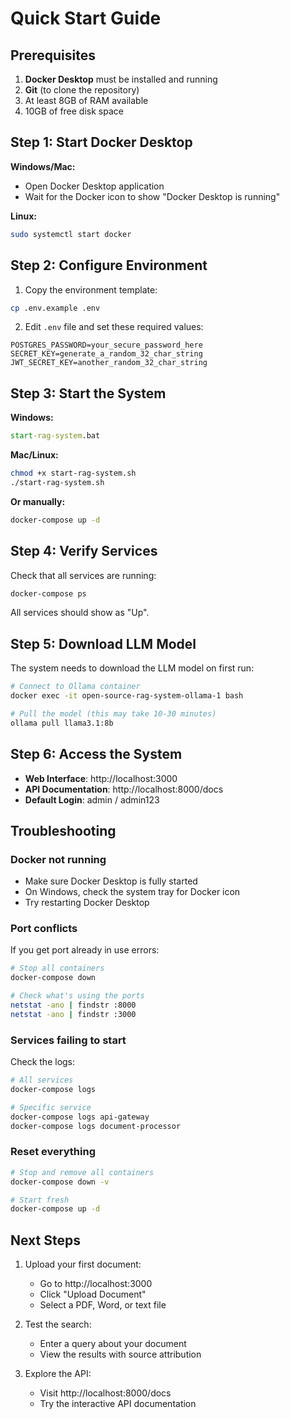 # Quick Start Guide

## Prerequisites

1. **Docker Desktop** must be installed and running
2. **Git** (to clone the repository)
3. At least 8GB of RAM available
4. 10GB of free disk space

## Step 1: Start Docker Desktop

**Windows/Mac:**
- Open Docker Desktop application
- Wait for the Docker icon to show "Docker Desktop is running"

**Linux:**
```bash
sudo systemctl start docker
```

## Step 2: Configure Environment

1. Copy the environment template:
```bash
cp .env.example .env
```

2. Edit `.env` file and set these required values:
```
POSTGRES_PASSWORD=your_secure_password_here
SECRET_KEY=generate_a_random_32_char_string
JWT_SECRET_KEY=another_random_32_char_string
```

## Step 3: Start the System

**Windows:**
```cmd
start-rag-system.bat
```

**Mac/Linux:**
```bash
chmod +x start-rag-system.sh
./start-rag-system.sh
```

**Or manually:**
```bash
docker-compose up -d
```

## Step 4: Verify Services

Check that all services are running:
```bash
docker-compose ps
```

All services should show as "Up".

## Step 5: Download LLM Model

The system needs to download the LLM model on first run:

```bash
# Connect to Ollama container
docker exec -it open-source-rag-system-ollama-1 bash

# Pull the model (this may take 10-30 minutes)
ollama pull llama3.1:8b
```

## Step 6: Access the System

- **Web Interface**: http://localhost:3000
- **API Documentation**: http://localhost:8000/docs
- **Default Login**: admin / admin123

## Troubleshooting

### Docker not running
- Make sure Docker Desktop is fully started
- On Windows, check the system tray for Docker icon
- Try restarting Docker Desktop

### Port conflicts
If you get port already in use errors:
```bash
# Stop all containers
docker-compose down

# Check what's using the ports
netstat -ano | findstr :8000
netstat -ano | findstr :3000
```

### Services failing to start
Check the logs:
```bash
# All services
docker-compose logs

# Specific service
docker-compose logs api-gateway
docker-compose logs document-processor
```

### Reset everything
```bash
# Stop and remove all containers
docker-compose down -v

# Start fresh
docker-compose up -d
```

## Next Steps

1. Upload your first document:
   - Go to http://localhost:3000
   - Click "Upload Document"
   - Select a PDF, Word, or text file

2. Test the search:
   - Enter a query about your document
   - View the results with source attribution

3. Explore the API:
   - Visit http://localhost:8000/docs
   - Try the interactive API documentation